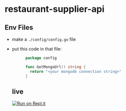 # restaurant-supplier-api

## Env Files

- make a `./config/config.go` file
- put this code in that file:

  ```go
        package config

        func GetMongoUrl() string {
          return "<your mongodb connection string>"
        }

  ```

  ## live
  [![Run on Repl.it](https://repl.it/badge/github/ahmad-ali14/restaurant-supplier-api)](https://repl.it/github/ahmad-ali14/restaurant-supplier-api)

